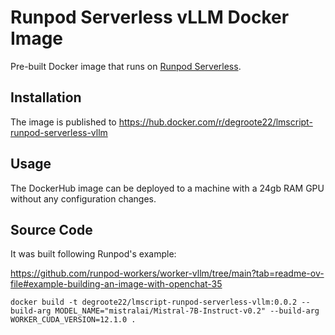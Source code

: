 # Runpod Serverless vLLM Docker Image

Pre-built Docker image that runs on
[Runpod Serverless](https://www.runpod.io/serverless-gpu).

## Installation

The image is published to
https://hub.docker.com/r/degroote22/lmscript-runpod-serverless-vllm

## Usage

The DockerHub image can be deployed to a machine with a 24gb RAM GPU without any
configuration changes.

## Source Code

It was built following Runpod's example:

https://github.com/runpod-workers/worker-vllm/tree/main?tab=readme-ov-file#example-building-an-image-with-openchat-35

```
docker build -t degroote22/lmscript-runpod-serverless-vllm:0.0.2 --build-arg MODEL_NAME="mistralai/Mistral-7B-Instruct-v0.2" --build-arg WORKER_CUDA_VERSION=12.1.0 .
```
